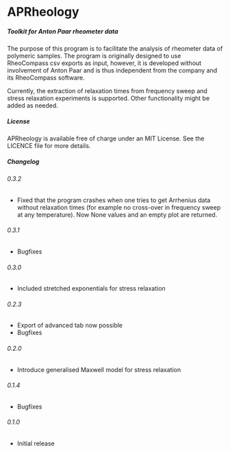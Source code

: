 # APRheology
##### _Toolkit for Anton Paar rheometer data_

The purpose of this program is to facilitate the analysis 
of rheometer data of polymeric samples. The program is originally
designed to use RheoCompass csv exports as input, however, it is 
developed without involvement of Anton Paar and is thus independent
from the company and its RheoCompass software. 

Currently, the extraction of relaxation times from frequency sweep
and stress relaxation experiments is supported. Other functionality might 
be added as needed.

##### License

APRheology is available free of charge under an MIT License. 
See the LICENCE file for more details.


##### Changelog

###### 0.3.2
* Fixed that the program crashes when one tries to get Arrhenius data without 
  relaxation times (for example no cross-over in frequency sweep at any temperature). Now None values and an empty plot are returned.

###### 0.3.1
* Bugfixes

###### 0.3.0
* Included stretched exponentials for stress relaxation

###### 0.2.3
* Export of advanced tab now possible
* Bugfixes

###### 0.2.0
* Introduce generalised Maxwell model for stress relaxation

###### 0.1.4
* Bugfixes

###### 0.1.0
* Initial release



